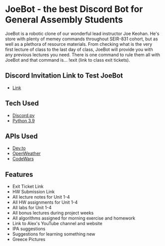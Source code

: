# JoeBot - the best Discord Bot for General Assembly Students

JoeBot is a robotic clone of our wonderful lead instructor Joe Keohan. He's store with plenty of memey commands throughout SEIR-831 cohort, but as well as a plethora of resource materials. From checking what is the very first lecture of class to the last day of class, JoeBot will provide you with any previous lectures you need. There is one command to rule them all with JoeBot and that command is... !exit (link to class exit tickets).

## Discord Invitation Link to Test JoeBot

- [Link](https://discord.gg/9uvvxV5HKD)

## Tech Used

- [Discord.py](https://discordpy.readthedocs.io/en/latest/index.html)
- [Python 3.9](https://www.python.org/)

## APIs Used

- [Dev.to](https://docs.dev.to/api/#operation/getArticles)
- [OpenWeather](https://openweathermap.org/current)
- [CodeWars](https://dev.codewars.com/)

## Features

- Exit Ticket Link
- HW Submission Link
- All lecture notes for Unit 1-4
- All HW assignments for Unit 1-4
- All labs for Unit 1-4
- All bonus lectures during project weeks
- All algorithms assigned for morning exercise and homework
- Link to Alex's YouTube channel and website
- IPA suggestions
- Suggestions for learning something new
- Greece Pictures